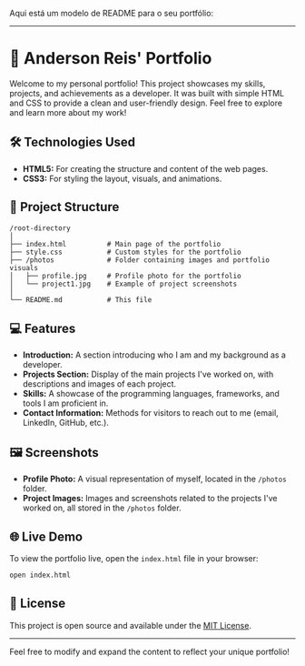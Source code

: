 Aqui está um modelo de README para o seu portfólio:

---

# 📁 Anderson Reis' Portfolio

Welcome to my personal portfolio! This project showcases my skills, projects, and achievements as a developer. It was built with simple HTML and CSS to provide a clean and user-friendly design. Feel free to explore and learn more about my work!

## 🛠️ Technologies Used

- **HTML5:** For creating the structure and content of the web pages.
- **CSS3:** For styling the layout, visuals, and animations.
  
## 📁 Project Structure

```
/root-directory
│
├── index.html          # Main page of the portfolio
├── style.css           # Custom styles for the portfolio
├── /photos             # Folder containing images and portfolio visuals
│   ├── profile.jpg     # Profile photo for the portfolio
│   └── project1.jpg    # Example of project screenshots
│
└── README.md           # This file
```

## 💻 Features

- **Introduction:** A section introducing who I am and my background as a developer.
- **Projects Section:** Display of the main projects I've worked on, with descriptions and images of each project.
- **Skills:** A showcase of the programming languages, frameworks, and tools I am proficient in.
- **Contact Information:** Methods for visitors to reach out to me (email, LinkedIn, GitHub, etc.).

## 🖼️ Screenshots

- **Profile Photo:** A visual representation of myself, located in the `/photos` folder.
- **Project Images:** Images and screenshots related to the projects I've worked on, all stored in the `/photos` folder.

## 🌐 Live Demo

To view the portfolio live, open the `index.html` file in your browser:

```bash
open index.html
```

## 📄 License

This project is open source and available under the [MIT License](LICENSE).

---

Feel free to modify and expand the content to reflect your unique portfolio!